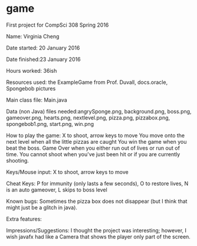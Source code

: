 # game
First project for CompSci 308 Spring 2016

Name: Virginia Cheng

Date started: 20 January 2016

Date finished:23 January 2016

Hours worked: 36ish

Resources used: the ExampleGame from Prof. Duvall, docs.oracle, Spongebob pictures

Main class file: Main.java

Data (non Java) files needed:angrySponge.png, background.png, boss.png, gameover.png, hearts.png, nextlevel.png, pizza.png, pizzabox.png, spongebob1.png, start.png, win.png

How to play the game: X to shoot, arrow keys to move
					  You move onto the next level when all the little pizzas are caught
					  You win the game when you beat the boss.
					  Game Over when you either run out of lives or run out of time.
					  You cannot shoot when you've just been hit or if you are currently shooting.

Keys/Mouse input: X to shoot, arrow keys to move

Cheat Keys: P for immunity (only lasts a few seconds), O to restore lives, N is an auto gameover, L skips to boss level 

Known bugs: Sometimes the pizza box does not disappear (but I think that might just be a glitch in java).

Extra features:

Impressions/Suggestions: I thought the project was interesting; however, I wish javafx had like a Camera that shows the player only part of the screen.
